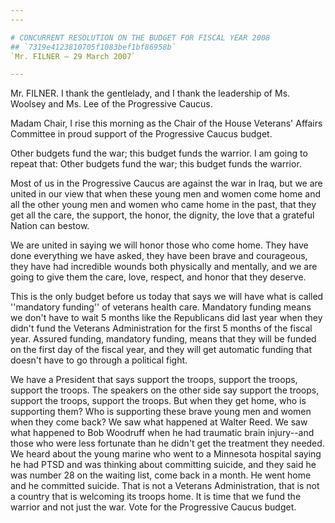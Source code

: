 ```yaml
---
---

# CONCURRENT RESOLUTION ON THE BUDGET FOR FISCAL YEAR 2008
## `7319e4123810705f1083bef1bf86958b`
`Mr. FILNER — 29 March 2007`

---
```



Mr. FILNER. I thank the gentlelady, and I thank the leadership of Ms. 
Woolsey and Ms. Lee of the Progressive Caucus.

Madam Chair, I rise this morning as the Chair of the House Veterans' 
Affairs Committee in proud support of the Progressive Caucus budget.

Other budgets fund the war; this budget funds the warrior. I am going 
to repeat that: Other budgets fund the war; this budget funds the 
warrior.

Most of us in the Progressive Caucus are against the war in Iraq, but 
we are united in our view that when these young men and women come home 
and all the other young men and women who came home in the past, that 
they get all the care, the support, the honor, the dignity, the love 
that a grateful Nation can bestow.

We are united in saying we will honor those who come home. They have 
done everything we have asked, they have been brave and courageous, 
they have had incredible wounds both physically and mentally, and we 
are going to give them the care, love, respect, and honor that they 
deserve.

This is the only budget before us today that says we will have what 
is called ''mandatory funding'' of veterans health care. Mandatory 
funding means we don't have to wait 5 months like the Republicans did 
last year when they didn't fund the Veterans Administration for the 
first 5 months of the fiscal year. Assured funding, mandatory funding, 
means that they will be funded on the first day of the fiscal year, and 
they will get automatic funding that doesn't have to go through a 
political fight.

We have a President that says support the troops, support the troops, 
support the troops. The speakers on the other side say support the 
troops, support the troops, support the troops. But when they get home, 
who is supporting them? Who is supporting these brave young men and 
women when they come back? We saw what happened at Walter Reed. We saw 
what happened to Bob Woodruff when he had traumatic brain injury--and 
those who were less fortunate than he didn't get the treatment they 
needed. We heard about the young marine who went to a Minnesota 
hospital saying he had PTSD and was thinking about committing suicide, 
and they said he was number 28 on the waiting list, come back in a 
month. He went home and he committed suicide. That is not a Veterans 
Administration, that is not a country that is welcoming its troops 
home. It is time that we fund the warrior and not just the war. Vote 
for the Progressive Caucus budget.